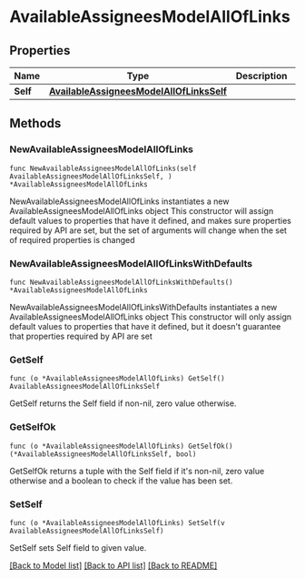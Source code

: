# AvailableAssigneesModelAllOfLinks

## Properties

Name | Type | Description | Notes
------------ | ------------- | ------------- | -------------
**Self** | [**AvailableAssigneesModelAllOfLinksSelf**](AvailableAssigneesModelAllOfLinksSelf.md) |  | 

## Methods

### NewAvailableAssigneesModelAllOfLinks

`func NewAvailableAssigneesModelAllOfLinks(self AvailableAssigneesModelAllOfLinksSelf, ) *AvailableAssigneesModelAllOfLinks`

NewAvailableAssigneesModelAllOfLinks instantiates a new AvailableAssigneesModelAllOfLinks object
This constructor will assign default values to properties that have it defined,
and makes sure properties required by API are set, but the set of arguments
will change when the set of required properties is changed

### NewAvailableAssigneesModelAllOfLinksWithDefaults

`func NewAvailableAssigneesModelAllOfLinksWithDefaults() *AvailableAssigneesModelAllOfLinks`

NewAvailableAssigneesModelAllOfLinksWithDefaults instantiates a new AvailableAssigneesModelAllOfLinks object
This constructor will only assign default values to properties that have it defined,
but it doesn't guarantee that properties required by API are set

### GetSelf

`func (o *AvailableAssigneesModelAllOfLinks) GetSelf() AvailableAssigneesModelAllOfLinksSelf`

GetSelf returns the Self field if non-nil, zero value otherwise.

### GetSelfOk

`func (o *AvailableAssigneesModelAllOfLinks) GetSelfOk() (*AvailableAssigneesModelAllOfLinksSelf, bool)`

GetSelfOk returns a tuple with the Self field if it's non-nil, zero value otherwise
and a boolean to check if the value has been set.

### SetSelf

`func (o *AvailableAssigneesModelAllOfLinks) SetSelf(v AvailableAssigneesModelAllOfLinksSelf)`

SetSelf sets Self field to given value.



[[Back to Model list]](../README.md#documentation-for-models) [[Back to API list]](../README.md#documentation-for-api-endpoints) [[Back to README]](../README.md)


